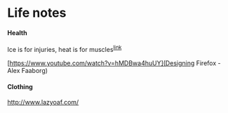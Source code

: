 Life notes
=


#### Health

Ice is for injuries, heat is for muscles<sup>[link](http://saveyourself.ca/articles/ice-heat-confusion.php)</sup>

[https://www.youtube.com/watch?v=hMDBwa4huUY](Designing Firefox - Alex Faaborg)

#### Clothing

http://www.lazyoaf.com/
